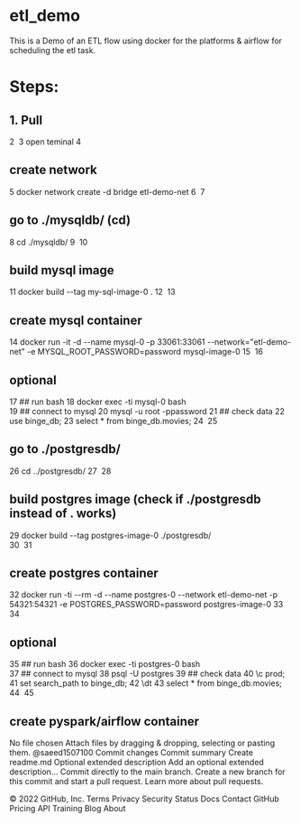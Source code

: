 # etl_demo
This is a Demo of an ETL flow using docker for the platforms &amp; airflow for scheduling the etl task.

# Steps:

## 1. Pull
2
​
3
open teminal
4
## create network
5
docker network create -d bridge etl-demo-net
6
​
7
## go to ./mysqldb/ (cd)
8
cd ./mysqldb/
9
​
10
## build mysql image
11
docker build --tag my-sql-image-0 . 
12
​
13
## create mysql container
14
docker run -it -d --name mysql-0 -p 33061:33061 --network="etl-demo-net"  -e MYSQL_ROOT_PASSWORD=password mysql-image-0
15
​
16
## optional
17
    ## run bash
18
    docker exec -ti mysql-0 bash   
19
    ## connect to mysql
20
    mysql -u root -ppassword
21
    ## check data
22
    use binge_db;
23
    select * from binge_db.movies;
24
​
25
## go to ./postgresdb/
26
cd ../postgresdb/
27
​
28
## build postgres image (check if ./postgresdb instead of . works)
29
docker build --tag postgres-image-0 ./postgresdb/  
30
​
31
## create postgres container
32
docker run -ti --rm -d --name postgres-0 --network etl-demo-net -p 54321:54321 -e POSTGRES_PASSWORD=password postgres-image-0
33
​
34
## optional
35
    ## run bash
36
    docker exec -ti postgres-0 bash   
37
    ## connect to mysql
38
    psql -U postgres
39
    ## check data
40
    \c prod;
41
    set search_path to binge_db;
42
    \dt
43
    select * from binge_db.movies;
44
​
45
## create pyspark/airflow container
No file chosen
Attach files by dragging & dropping, selecting or pasting them.
@saeed1507100
Commit changes
Commit summary
Create readme.md
Optional extended description
Add an optional extended description…
 Commit directly to the main branch.
 Create a new branch for this commit and start a pull request. Learn more about pull requests.
 
© 2022 GitHub, Inc.
Terms
Privacy
Security
Status
Docs
Contact GitHub
Pricing
API
Training
Blog
About
